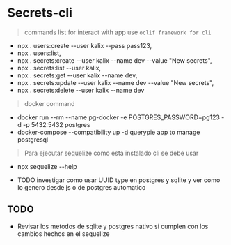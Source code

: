 # Secrets-cli

> commands list for interact with app use `oclif framework for cli`

- npx . users:create --user kalix --pass pass123,
- npx . users:list,
- npx . secrets:create --user kalix --name dev --value "New secrets",
- npx . secrets:list --user kalix,
- npx . secrets:get --user kalix --name dev,
- npx . secrets:update --user kalix --name dev --value "New secrets",
- npx . secrets:delete --user kalix --name dev

> docker command

- docker run --rm --name pg-docker -e POSTGRES_PASSWORD=pg123 -d -p 5432:5432 postgres
- docker-compose --compatibility up -d
  querypie app to manage postgresql

> Para ejecutar sequelize como esta instalado cli se debe usar

- npx sequelize --help

- TODO investigar como usar UUID type en postgres y sqlite y ver como lo genero desde js o de postgres automatico

## TODO

- Revisar los metodos de sqlite y postgres nativo si cumplen con los cambios hechos en el sequelize
